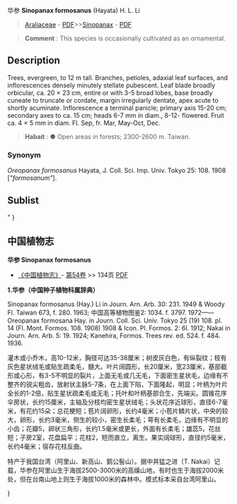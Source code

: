 华参 **Sinopanax formosanus** (Hayata) H. L. Li

> [Araliaceae](http://www.iplant.cn/info/Araliaceae?t=foc) - [PDF](http://www.iplant.cn/foc/pdf/Araliaceae.pdf)>>[Sinopanax](http://www.iplant.cn/info/Sinopanax?t=foc) - [PDF](http://www.iplant.cn/foc/pdf/Sinopanax.pdf)

> **Comment** : 
> This species is occasionally cultivated as an ornamental.

## Description

Trees, evergreen, to 12 m tall. Branches, petioles, adaxial leaf surfaces, and inflorescences densely minutely stellate pubescent. Leaf blade broadly orbicular, ca. 20 × 23 cm, entire or with 3-5 broad lobes, base broadly cuneate to truncate or cordate, margin irregularly dentate, apex acute to shortly acuminate. Inflorescence a terminal panicle; primary axis 15-20 cm; secondary axes to ca. 15 cm; heads 6-7 mm in diam., 8-12- flowered. Fruit ca. 4 × 5 mm in diam. Fl. Sep, fr. Mar, May-Oct, Dec.

> **Habait** : 
>● Open areas in forests; 2300-2600 m. Taiwan.

### Synonym
*Oreopanax formosanus* Hayata, J. Coll. Sci. Imp. Univ. Tokyo 25: 108. 1908 [*\"formosanum\"*].

## Sublist
"
}
## 中国植物志

**华参 Sinopanax formosanus**

* [《中国植物志》](http://www.iplant.cn/frps)- [第54卷](http://www.iplant.cn/frps/vol/54) >> 134页 [PDF](http://www.iplant.cn/frps/pdf/54/134.PDF)

**1.华参（中国种子植物科属辞典）**

Sinopanax formosanus (Hay.) Li in Journ. Arn. Arb. 30: 231. 1949 & Woody Fl. Taiwan 673, f. 280. 1963; 中国高等植物图鉴2: 1034. f. 3797. 1972——Oreopanax formosana Hay. in Journ. Coll. Sci. Univ. Tokyo 25 (19) 108. pl. 14 (Fl. Mont. Formos. 108. 1908) 1908 & Icon. Pl. Formos. 2: 6l. 1912; Nakai in Journ. Arn. Arb. 5: 19. 1924; Kanehira, Formos. Trees rev. ed. 524. f. 484. 1936.

灌木或小乔木，高10-12米，胸径可达35-38厘米；树皮灰白色，有纵裂纹；枝有灰色星状绒毛或贴生疏柔毛，髓大。叶片阔圆形，长20厘米，宽23厘米，基部截形或心形，有3-5不明显的裂片，上面无毛或几无毛，下面密生星状毛，边缘有不整齐的锐尖粗齿，放射状主脉5-7条，在上面下陷，下面隆起，明显；叶柄为叶片全长的1-2倍，贴生星状疏柔毛或无毛；托叶和叶柄基部合生，先端尖。圆锥花序伞房状，长约15厘米，主轴及分枝均密生星状绒毛；头状花序近球形，直径6-7毫米，有花约15朵；总花梗短；苞片阔卵形，长约4毫米；小苞片鳞片状，中央的较大，卵形，长约3毫米，侧生的较小，密生长柔毛；萼有长柔毛，边缘有不明显的小齿；花瓣5，卵状三角形，长约1.5毫米或更长，外面有长柔毛；雄蕊5，花丝短；子房2室，花盘扁平；花柱2，短而直立，离生。果实阔球形，直径约5毫米，长约4毫米；宿存花柱反曲。

特产于我国台湾（阿里山、新高山、鹅公髻山）。据中井猛之进（T. Nakai）记载，华参在阿里山生于海拔2500-3000米的高燥山地，有时也生于海拔2000米处，但在台南山地上则生于海拔1000米的森林中。模式标本采自台湾阿里山。

}